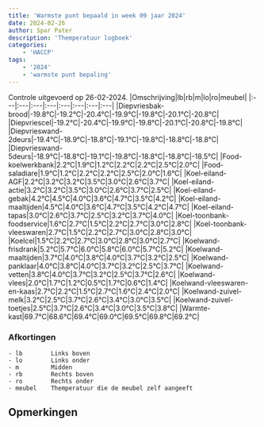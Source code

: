 ```yaml
---
title: 'Warmste punt bepaald in week 09 jaar 2024'
date: 2024-02-26
author: Spar Pater
description: 'Themperatuur logboek'
categories:
    - 'HACCP'
tags:
    - '2024'
    - 'warmste punt bepaling'
---
```

Controle uitgevoerd op 26-02-2024.
|Omschrijving|lb|rb|m|lo|ro|meubel|
|:---|:---|:---|:---|:---|:---|:---|:---|
|Diepvriesbak-brood|-19.8°C|-19.2°C|-20.4°C|-19.9°C|-19.8°C|-20.1°C|-20.8°C|
|Diepvriescel|-19.2°C|-20.4°C|-19.9°C|-19.8°C|-20.1°C|-20.8°C|-19.8°C|
|Diepvrieswand-2deurs|-19.4°C|-18.9°C|-18.8°C|-19.1°C|-19.8°C|-18.8°C|-18.8°C|
|Diepvrieswand-5deurs|-18.9°C|-18.8°C|-19.1°C|-19.8°C|-18.8°C|-18.8°C|-18.5°C|
|Food-koelwerkbank|2.2°C|1.9°C|1.2°C|2.2°C|2.2°C|2.5°C|2.0°C|
|Food-saladiare|1.9°C|1.2°C|2.2°C|2.2°C|2.5°C|2.0°C|1.6°C|
|Koel-eiland-AGF|2.2°C|3.2°C|3.2°C|3.5°C|3.0°C|2.6°C|3.7°C|
|Koel-eiland-actie|3.2°C|3.2°C|3.5°C|3.0°C|2.6°C|3.7°C|2.5°C|
|Koel-eiland-gebak|4.2°C|4.5°C|4.0°C|3.6°C|4.7°C|3.5°C|4.2°C|
|Koel-eiland-maaltijden|4.5°C|4.0°C|3.6°C|4.7°C|3.5°C|4.2°C|4.7°C|
|Koel-eiland-tapas|3.0°C|2.6°C|3.7°C|2.5°C|3.2°C|3.7°C|4.0°C|
|Koel-toonbank-foodservice|1.6°C|2.7°C|1.5°C|2.2°C|2.7°C|3.0°C|2.8°C|
|Koel-toonbank-vleeswaren|2.7°C|1.5°C|2.2°C|2.7°C|3.0°C|2.8°C|3.0°C|
|Koelcel|1.5°C|2.2°C|2.7°C|3.0°C|2.8°C|3.0°C|2.7°C|
|Koelwand-frisdrank|5.2°C|5.7°C|6.0°C|5.8°C|6.0°C|5.7°C|5.2°C|
|Koelwand-maaltijden|3.7°C|4.0°C|3.8°C|4.0°C|3.7°C|3.2°C|2.5°C|
|Koelwand-panklaar|4.0°C|3.8°C|4.0°C|3.7°C|3.2°C|2.5°C|3.7°C|
|Koelwand-vetten|3.8°C|4.0°C|3.7°C|3.2°C|2.5°C|3.7°C|2.6°C|
|Koelwand-vlees|2.0°C|1.7°C|1.2°C|0.5°C|1.7°C|0.6°C|1.4°C|
|Koelwand-vleeswaren-en-kaas|2.7°C|2.2°C|1.5°C|2.7°C|1.6°C|2.4°C|2.0°C|
|Koelwand-zuivel-melk|3.2°C|2.5°C|3.7°C|2.6°C|3.4°C|3.0°C|3.5°C|
|Koelwand-zuivel-toetjes|2.5°C|3.7°C|2.6°C|3.4°C|3.0°C|3.5°C|3.8°C|
|Warmte-kast|69.7°C|68.6°C|69.4°C|69.0°C|69.5°C|69.8°C|69.2°C|

### Afkortingen
    - lb        Links boven
    - lo        Links onder
    - m         Midden
    - rb        Rechts boven
    - ro        Rechts onder
    - meubel    Themperatuur die de meubel zelf aangeeft

## Opmerkingen


